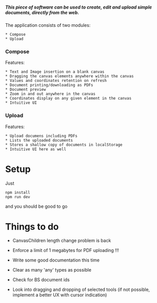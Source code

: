 ##### This piece of software can be used to create, edit and upload simple documents, directly from the web.

The application consists of two modules:  

    * Compose
    * Upload

### Compose 

Features:

    * Text and Image insertion on a blank canvas
    * Dragging the canvas elements anywhere within the canvas
    * Values and coordinates retention on refresh
    * Document printing/downloading as PDFs
    * Document preview
    * Zoom in and out anywhere in the canvas 
    * Coordinates display on any given element in the canvas
    * Intuitive UI

### Upload

Features:
    
    * Upload documens including PDFs
    * Lists the uploaded documents
    * Stores a shallow copy of documents in localStorage
    * Intuitive UI here as well


# Setup

Just

```
npm install
npm run dev
```

and you should be good to go


# Things to do
<!-- * Add some shadows -->
<!-- * Coords should clear when the document clears -->
<!-- * Store the uploaded files in localStorage -->
<!-- * Make the TCanvasContextActionType type actually work when dispatching actions -->
<!-- * Make the documents iterable which means there should be multiple documents in the state  -->
<!-- * Reproduce the sidebar disappearing error -->
<!-- * Create a select list for selecting an active document -->
<!-- * Fix the preview state -->
<!--     * fix the document top margin for good -->
<!--     * Fix the document height -->
<!-- * Clear the coords when the selected component in deleted -->
<!-- * Show the selected document in the canvas and make it bug free -->
<!-- * Handle multiple file uploads and its connection to the state -->

* CanvasChildren length change problem is back
* Enforce a limit of 1 megabytes for PDF uploading !!!
* Write some good documentation this time

* Clear as many 'any' types as possible
* Check for BS document ids
* Look into dragging and dropping of selected tools (if not possible, implement a better UX with cursor indication)
